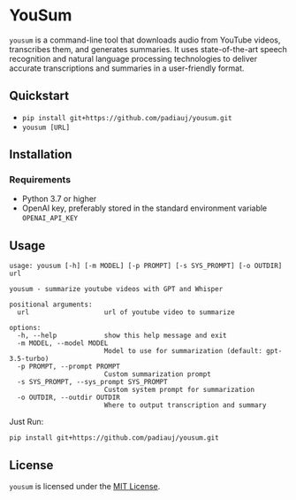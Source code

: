# YouSum 

`yousum` is a command-line tool that downloads audio from YouTube videos, transcribes them, and generates summaries. It uses state-of-the-art speech recognition and natural language processing technologies to deliver accurate transcriptions and summaries in a user-friendly format.

## Quickstart

-  `pip install git+https://github.com/padiauj/yousum.git`
-  `yousum [URL]`



## Installation

### Requirements

- Python 3.7 or higher
- OpenAI key, preferably stored in the standard environment variable `OPENAI_API_KEY`


## Usage
```
usage: yousum [-h] [-m MODEL] [-p PROMPT] [-s SYS_PROMPT] [-o OUTDIR] url

yousum - summarize youtube videos with GPT and Whisper

positional arguments:
  url                   url of youtube video to summarize

options:
  -h, --help            show this help message and exit
  -m MODEL, --model MODEL
                        Model to use for summarization (default: gpt-3.5-turbo)
  -p PROMPT, --prompt PROMPT
                        Custom summarization prompt
  -s SYS_PROMPT, --sys_prompt SYS_PROMPT
                        Custom system prompt for summarization
  -o OUTDIR, --outdir OUTDIR
                        Where to output transcription and summary
```
Just Run:

`pip install git+https://github.com/padiauj/yousum.git`


## License

`yousum` is licensed under the [MIT License](LICENSE.md).